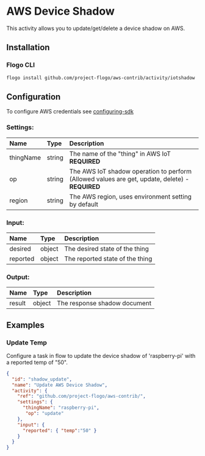 
# AWS Device Shadow
This activity allows you to update/get/delete a device shadow on AWS.

## Installation

### Flogo CLI
```bash
flogo install github.com/project-flogo/aws-contrib/activity/iotshadow
```
## Configuration
To configure AWS credentials see [configuring-sdk](https://docs.aws.amazon.com/sdk-for-go/v1/developer-guide/configuring-sdk.html)

### Settings:
| Name       | Type   | Description
|:---        | :---   | :---     
| thingName  | string | The name of the "thing" in AWS IoT **REQUIRED**
| op         | string | The AWS IoT shadow operation to perform  (Allowed values are get, update, delete) - **REQUIRED**
| region     | string | The AWS region, uses environment setting by default

### Input:
| Name     | Type   | Description
|:---      | :---   | :---     
| desired  | object | The desired state of the thing
| reported | object | The reported state of the thing

### Output:
| Name   | Type   | Description
|:---    | :---   | :---     
| result | object | The response shadow document

## Examples

### Update Temp
Configure a task in flow to update the device shadow of 'raspberry-pi' with a reported temp of "50".

```json
{
  "id": "shadow_update",
  "name": "Update AWS Device Shadow",
  "activity": {
    "ref": "github.com/project-flogo/aws-contrib/",
    "settings": {
      "thingName": "raspberry-pi",
       "op": "update"
    },
    "input": {
      "reported": { "temp":"50" }
    }
  }
}
```
